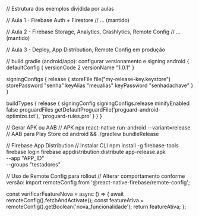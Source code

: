 // Estrutura dos exemplos dividida por aulas

// Aula 1 - Firebase Auth + Firestore
// ... (mantido)

// Aula 2 - Firebase Storage, Analytics, Crashlytics, Remote Config
// ... (mantido)

// Aula 3 - Deploy, App Distribution, Remote Config em produção

// build.gradle (android/app): configurar versionamento e signing
android {
  defaultConfig {
    versionCode 2
    versionName "1.0.1"
  }

  signingConfigs {
    release {
      storeFile file("my-release-key.keystore")
      storePassword "senha"
      keyAlias "meualias"
      keyPassword "senhadachave"
    }
  }

  buildTypes {
    release {
      signingConfig signingConfigs.release
      minifyEnabled false
      proguardFiles getDefaultProguardFile('proguard-android-optimize.txt'), 'proguard-rules.pro'
    }
  }
}

// Gerar APK ou AAB
// APK
npx react-native run-android --variant=release
// AAB para Play Store
cd android && ./gradlew bundleRelease

// Firebase App Distribution
// Instalar CLI
npm install -g firebase-tools
firebase login
firebase appdistribution:distribute app-release.apk \
  --app "APP_ID" \
  --groups "testadores"

// Uso de Remote Config para rollout
// Alterar comportamento conforme versão:
import remoteConfig from '@react-native-firebase/remote-config';

const verificarFeatureNova = async () => {
  await remoteConfig().fetchAndActivate();
  const featureAtiva = remoteConfig().getBoolean('nova_funcionalidade');
  return featureAtiva;
};